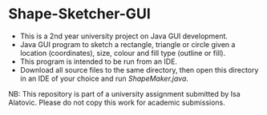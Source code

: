 # Shape-Sketcher-GUI
- This is a 2nd year university project on Java GUI development.
- Java GUI program to sketch a rectangle, triangle or circle given a location (coordinates), size, colour and fill type (outline or fill).
- This program is intended to be run from an IDE.
- Download all source files to the same directory, then open this directory in an IDE of your choice and run _ShapeMaker.java_.

NB: This repository is part of a university assignment submitted by Isa Alatovic. Please do not copy this work for academic submissions.
